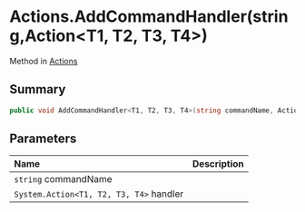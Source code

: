 # Actions.AddCommandHandler(string,Action<T1, T2, T3, T4>)

Method in [Actions](/docs/api/csharp/yarn.unity.actions.md)

## Summary



```csharp
public void AddCommandHandler<T1, T2, T3, T4>(string commandName, Action<T1, T2, T3, T4> handler);
```

## Parameters

|Name|Description|
|:---|:---|
|`string` commandName||
|`System.Action<T1, T2, T3, T4>` handler||

